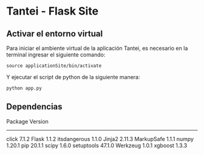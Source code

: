 # Tantei - Flask Site

## Activar el entorno virtual 

Para iniciar el ambiente virtual de la aplicación Tantei, es necesario en la terminal ingresar el siguiente comando:

```
source applicationSite/bin/activate
```

Y ejecutar el script de python de la siguiente manera:

```
python app.py
```

## Dependencias

Package      Version
------------ -------
click        7.1.2
Flask        1.1.2
itsdangerous 1.1.0
Jinja2       2.11.3
MarkupSafe   1.1.1
numpy        1.20.1
pip          20.1.1
scipy        1.6.0
setuptools   47.1.0
Werkzeug     1.0.1
xgboost      1.3.3